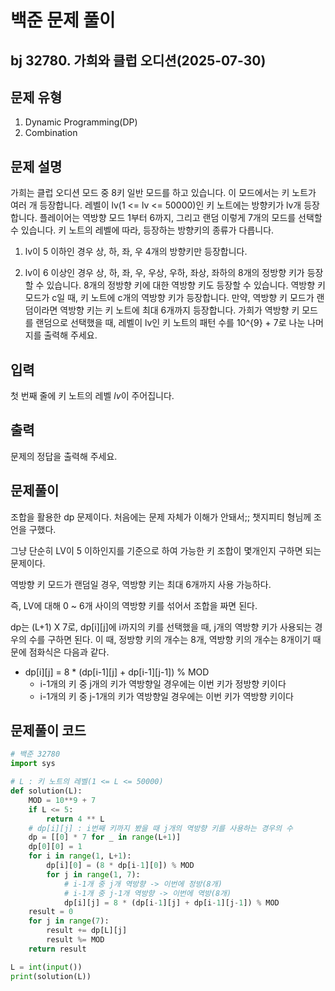 # 백준 문제 풀이

## bj 32780. 가희와 클럽 오디션(2025-07-30)

## 문제 유형

1. Dynamic Programming(DP)
2. Combination

## 문제 설명

가희는 클럽 오디션 모드 중 8키 일반 모드를 하고 있습니다. 이 모드에서는 키 노트가 여러 개 등장합니다. 레벨이 lv(1 <= lv <= 50000)인 키 노트에는 방향키가 lv개 등장합니다. 플레이어는 역방향 모드 1부터 6까지, 그리고 랜덤 이렇게 7개의 모드를 선택할 수 있습니다. 키 노트의 레벨에 따라, 등장하는 방향키의 종류가 다릅니다.

1. lv이 5 이하인 경우
   상, 하, 좌, 우 4개의 방향키만 등장합니다.

2. lv이 6 이상인 경우 상, 하, 좌, 우, 우상, 우하, 좌상, 좌하의 8개의 정방향 키가 등장할 수 있습니다. 8개의 정방향 키에 대한 역방향 키도 등장할 수 있습니다.
   역방향 키 모드가 c일 때, 키 노트에 c개의 역방향 키가 등장합니다. 만약, 역방향 키 모드가 랜덤이라면 역방향 키는 키 노트에 최대 6개까지 등장합니다.
   가희가 역방향 키 모드를 랜덤으로 선택했을 때, 레벨이
   lv인 키 노트의 패턴 수를 10^{9} + 7로 나눈 나머지를 출력해 주세요.

## 입력

첫 번째 줄에 키 노트의 레벨
$lv$이 주어집니다.

## 출력

문제의 정답을 출력해 주세요.

## 문제풀이

조합을 활용한 dp 문제이다. 처음에는 문제 자체가 이해가 안돼서;; 챗지피티 형님께 조언을 구했다.

그냥 단순히 LV이 5 이하인지를 기준으로 하여 가능한 키 조합이 몇개인지 구하면 되는 문제이다.

역방향 키 모드가 랜덤일 경우, 역방향 키는 최대 6개까지 사용 가능하다.

즉, LV에 대해 0 ~ 6개 사이의 역방향 키를 섞어서 조합을 짜면 된다.

dp는 (L+1) X 7로, dp[i][j]에 i까지의 키를 선택했을 때, j개의 역방향 키가 사용되는 경우의 수를 구하면 된다. 이 때, 정방향 키의 개수는 8개, 역방향 키의 개수는 8개이기 때문에 점화식은 다음과 같다.

- dp[i][j] = 8 \* (dp[i-1][j] + dp[i-1][j-1]) % MOD
  - i-1개의 키 중 j개의 키가 역방향일 경우에는 이번 키가 정방향 키이다
  - i-1개의 키 중 j-1개의 키가 역방향일 경우에는 이번 키가 역방향 키이다

## 문제풀이 코드

```python
# 백준 32780
import sys

# L : 키 노트의 레벨(1 <= L <= 50000)
def solution(L):
    MOD = 10**9 + 7
    if L <= 5:
        return 4 ** L
    # dp[i][j] : i번째 키까지 봤을 때 j개의 역방향 키를 사용하는 경우의 수
    dp = [[0] * 7 for _ in range(L+1)]
    dp[0][0] = 1
    for i in range(1, L+1):
        dp[i][0] = (8 * dp[i-1][0]) % MOD
        for j in range(1, 7):
            # i-1개 중 j개 역방향 -> 이번에 정방(8개)
            # i-1개 중 j-1개 역방향 -> 이번에 역방(8개)
            dp[i][j] = 8 * (dp[i-1][j] + dp[i-1][j-1]) % MOD
    result = 0
    for j in range(7):
        result += dp[L][j]
        result %= MOD
    return result

L = int(input())
print(solution(L))
```

```java


```

